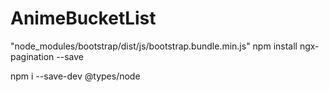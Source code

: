 # AnimeBucketList
"node_modules/bootstrap/dist/js/bootstrap.bundle.min.js"
npm install ngx-pagination --save

npm i --save-dev @types/node
